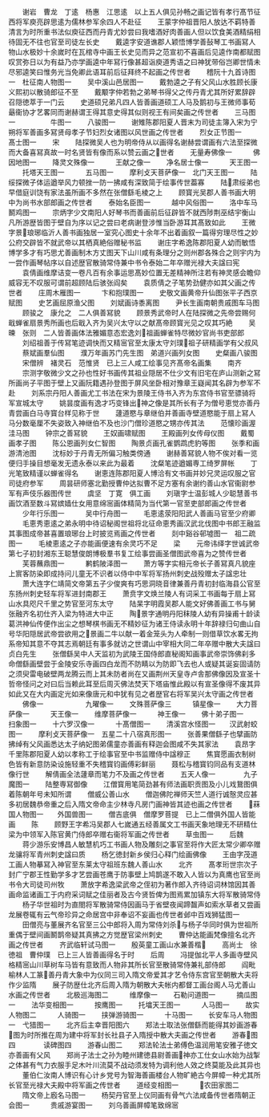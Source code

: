 <!-- { "loadSidebar": true } -->
　　谢岩　曹龙　丁逺　杨惠　江思逺　以上五人俱见孙畅之画记皆有孝行髙节征西将军庾亮辟思逺为儒林参军余四人不赴征
　　王蒙字仲祖晋阳人放达不羁特善清言为时所重书法似庾征西而丹青尤妙尝曰我嗜酒好肉善画人但以饮食美酒精绢相待固无不往也官至司徒左长史
　　戴逵字安道谯郡人颖悟博学善鼔琴工书画冩人物山水极妙十余嵗时在瓦棺寺中画王长史见而异之范宣初不喜画后见逵作南都赋图叹赏弥日以为有益乃亦学画逵中年冩行像甚超诣庾道秀语之曰神犹带俗岂卿世情未尽邪逵笑曰惟务光当免卿此语耳前后征拜终不起画之传世者
　　稽阮十九首诗图一　杜征南人物图一
　　吴中溪山邑居图一
　　戴勃逵之子有父风山水胜顾长康义熙初以散骑郎征不至
　　戴颙字仲若勃之弟琴书得父之传丹青尤其所好累辞辟召隠徳萃于一门云
　　史道硕兄弟凡四人皆善画道硕工人马及鹅初与王微师事荀朂衞协才艺畧同而谢赫谓王得其意史得其似则视王有间矣画之传世者
　　三马图一　　　　　牛图一
　　八骏图一
　　谢雉陈郡阳夏人晋末为司徒主簿入宋为宁朔将军善画多冩贤母孝子节妇烈女诸图以风世画之传世者
　　烈女正节图一　　　髙士图一
　　宋
　　陆探微吴人也为明帝侍从以画得名谢赫尝谓画有六法至探微而大备喜冩真故一时名贤皆有像而系以赞云画之世者
　　无量寿佛像一　　　佛因地图一
　　降灵文殊像一　　　王献之像一
　　净名居士像一　　　天王图一
　　托塔天王图一　　　五马图一
　　摩利攴天菩萨像一　北门天王图一
　　陆绥探微子体运遒举风力顿挫一防一拂咸有深致简于绘事传世葢寡
　　陆肃绥弟也早借庭训饶有家法虽所画不多然在张僧繇毛棱之上
　　顾寳光吴郡人善书画大明中为尚书水部郎画之传世者
　　泰始名臣图一　　　越中风俗图一
　　洛中车马鬭鸡图一
　　宗炳字少文南阳人好琴书而善画前后征辟皆不就西陟荆巫结宇衡山凡所游歴皆图于壁自为序以记之尝曰老病谢登涉惟当卧游耳其髙致如此
　　王微字景琅琊临沂人善书画独居一室究心图史十余年不出着画叙一篇得穷理尽性之妙公府交辟皆不就武帝以其栖真絶俗赠秘书监
　　谢庄字希逸陈郡阳夏人幼而敏悟博学多才有巧思尤善画制木方丈图天下山川咸有条理分之则州郡各殊合之则宇内为一尝作画琴帖序以自述歴官散骑常侍兼中书令泰始二年卒赠光禄大夫諡曰宪
　　袁倩画维摩诘变一卷凡百有余事运思髙妙位置无差精神所注若有神灵感会瞻仰威容无不叹服可谓前超顾陆后骇张阎矣
　　袁质倩之子笔势劲健亦如其父画之传世者
　　庄周木雁图一　　　卞和抱璞图一
　　史敬文画黄帝升仙图张平子西京赋图
　　史艺画屈原渔父图
　　刘斌画诗黍离图
　　尹长生画南朝贵戚图车马图
　　顾骏之　康允之　二人俱善冩貌
　　顾景秀武帝时人在陆探微之先帝尝赐何戢蝉雀扇景秀所画也后戢入齐为吴兴太守以之献髙帝顾寳光见之叹其巧絶
　　吴暕　张则　二人皆善画体法雅媚意态宏逸刘祖画蝉雀特尽微妙官尚书吏部郎
　　刘绍祖善于传冩笔迹调快而又精宻官至太康太守刘璞祖子研精画学有父叔风
　　蔡斌画羣仙图
　　濮万年画苏门先生图　弟道兴画列女图
　　史粲画八骏图
　　宋僧辨　褚灵石　范惟贤　已上三人咸工绘事见齐髙帝名画集
　　南齐
　　宗测字敬微少文之孙也性好书画传其祖业隠居不仕少文有旧宅在庐山测新之冩所画尚子平图于壁上又画阮籍遇孙登图于屏风坐卧相对豫章王嶷闻其名辟为参军不赴
　　刘系宗丹阳人善画尤工书法在宋为景陵王侍书入齐为东宫侍书官至骠骑将军宣城太守
　　姚昙度画有逸才巧变锋出神之像是其所长有子为僧号恵觉亦善丹青尝画白马寺寳台样见称于世
　　蘧道愍与章继伯并善画寺壁道愍能于扇上冩人马分数毫厘不失姿致入神继伯不及也沙门僧珍道愍之甥亦传其法
　　范懐珍画渥洼马图
　　钟宗之善冩貌
　　王奴画啸赋图
　　王殿画列女传母仪图
　　戴蜀画孝子图
　　陈公恩画列女仁智图
　　陶景贞画孔雀鹦鹉虎豹等图
　　张季和画游清池图
　　沈标妙于丹青无所偏习触类傍通
　　谢赫善冩貌人物不俟对看一览便归手操目想毫发无遗永泰以来此为最着
　　沈粲笔迹遒媚専工绮罗屏帐
　　丁光笔致精谨以蝉雀得名
　　谢恵连陈郡阳夏人博洽有文书画并妙兄灵运叹服之官司徒府参军
　　周昙研师塞北勤授曹仲达拟曹不足方塞有余谢约善山水官衞尉参军有声伎乐器图传世
　　虞坚　丁寛　俱工画
　　刘瑱字士温彭城人少聪慧善书画饮酒至数斗冩嫔嫱仕女用意绵宻画体精简为当代第一官至吏部郎画之传世者
　　少年行乐图一　　　吴中行舟图一
　　毛恵逺荥阳阳武人善画马官至少府卿
　　毛恵秀恵逺之弟永明中待诏秘阁世祖将北征命恵秀画汉武北伐图中书郎王融监其事图成帝甚喜置琅琊台上时披览焉画之传世者
　　剡中谿谷邨墟图一　祖二疏图一
　　毛棱恵逺之子亦能画便速有余灵巧不足
　　梁
　　元帝讳绎字世诚武帝第七子初封湘东王聪慧俊朗博极羣书复工绘事尝画圣僧图武帝喜为之赞传世者
　　芙蓉蘸鼎图一　　　鹣鹤陂泽图一
　　萧方等字实相元帝长子善冩真凡貌座上賔客防染即成持问儿童无不识者以侍中中军将军扬州刺史战殁赠太子諡忠壮
　　萧大连字仁靖简文帝第五子少俊爽有巧思洞晓音律兼善丹青初封临海县公官至东扬州刺史轻车将军进封南郡王
　　萧贲字文焕兰陵人有词采工书画每于扇上冩山水具咫尺千里之势官至河东太守
　　陆杲字明霞吴郡人能文好佛善画工书与舅张融齐名初仕齐入梁为特进大中正
　　陶景字通明丹阳秣陵人幼有异操甫十龄读葛洪神仙传便作出尘之想琴棋书画无不精妙征为诸王侍读永明十年辞禄归句曲山自号华阳隠居武帝尝欲用之景画二牛以献一着金笼头为人牵制一则借草饮水畧无拘系帝知其意不夺其志焉朝廷有事多就访之世谓山中宰相大同二年卒赠中散大夫諡曰贞白先生
　　张僧繇吴中人天监初为武陵王国侍郎直秘阁知画事武帝崇饰佛刹多命僧繇画壁尝于金陵安乐寺画四白龙而不防睛以为防即飞去也人或疑其诞妄固请防之须臾雷电破壁两龙腾云而上其未防者尚在又画荆州天皇寺卢舎那佛像因及宣圣十哲帝怪问之对曰后当赖此耳至后周灭佛法焚天下塔庙惟此殿以有宣圣像得不废其异如此又在大内画定光如来像唐元和中犹有见之者歴官右将军吴兴太守画之传世者
　　佛像一　　　　　　九曜像一
　　文殊菩萨像三　　　镇星像一
　　大力菩萨像一　　　天王像一
　　维摩菩萨像一　　　神王像一
　　佛十弟子图一　　　扫象图一
　　十六罗汉像一　　　十髙僧图一
　　清溪宫水怪图一　　汉武射蛟图一
　　摩利攴天菩萨像一　五星二十八宿真形图一
　　张善果僧繇子也擘画防拂绰有父风画悉达太子纳妃图弟儒童亦善画有释迦会图咸不失其家法
　　袁昂字千里陈郡阳夏人幼以孝称工于绘事官至中书监赠侍中諡穆正
　　焦寳愿画衣制树色皆有新意防染设施轻重不失稽寳钧画傅彩鲜丽
　　聂松与稽寳钧同品有支道林像行世
　　解倩画全法蘧章而笔力不及画之传世者
　　五天人像一　　　　九子魔图一
　　陆整専冩御像
　　江僧寳用笔简劲甚有师法画职贡图及小儿戏鵞图俱着陈朝年号未知所谓
　　僧威公善山水
　　僧迦佛陀禅师天竺人道行诚慤灵应甚多初居魏恭帝重之后入隋文帝命主少林寺凡房门画神皆其迹也画之传世者
　　菻国人物图一　　外国兽图一
　　僧吉底俱　僧摩罗菩提　已上二僧俱外国人皆能画
　　陈
　　顾野王字希冯吴郡人七嵗通五经善属文工书画天象地理无不研精仕梁为中领军入陈官黄门侍郎卒赠右衞将军画之传世者
　　草虫图一
　　后魏
　　蒋少游乐安博昌人敏慧机巧工书画人物及雕刻之事官至将作大匠太常少卿卒赠龙骧将军青州刺史諡曰质
　　杨乞徳封新乡侯归心释门绘画佛像
　　王由字茂道工画人物摹冩入神官至东莱太守祖班东魏人善山水
　　北齐
　　髙孝珩世宗次子封广宁郡王性勤学多才艺尝画苍鹰于防事壁上鸠鹊遂不敢入人皆以为真鹰也官至尚书令大司徒司州牧
　　萧放字希逸梁武帝之侄初为著作郎入齐待诏词林馆因其善画命监诸画工于内府采词赋之佳丽者及古今贤哲俾为图焉累加镇东大将军散骑常侍
　　杨子华世祖时为直閤将军散骑常侍因画马于省壁夜闻蹄齧声如索水草者又尝画龙展卷辄有云气帝珍异之命居宫中非奉诏不妄画也传世者邺中百戏狮猛图一
　　田僧亮与董展齐名官至三公中郎将入周为常侍刘杀与杨子华同时俱为世祖所重偶于壁间画鬭鹊帝疑其真拂之方觉歴官梁州刺史
　　曹仲达能画梵像擅名北齐画之传世者
　　齐武临轩试马图一
　　殷英童工画山水兼善楷
　　高尚士　徐徳祖　曹仲璞　已上三人皆善画得名于时
　　后周
　　冯提伽北平人多画寺壁风格精宻山川草树车马皆有意致而人物非其所长官至散骑常侍兼礼部侍郎
　　阎毗榆林人工篆善丹青大象中为仪同三司入隋文帝爱其才艺令侍东宫官至朝散大夫将作少监隋
　　展子防歴仕北齐后周入隋为朝散大夫帐内都督工画台阁人马尤善山水画之传世者
　　北极巡海图二　　　维摩像一
　　石勒问道图一　　　摘瓜图一
　　法华变相图一　　　按鹰图一
　　托墖天王图一　　　人马图一
　　故实人物图二　　　人骑图一
　　挟弹游骑图一　　　十马图一
　　长安车马人物图一　弋猎图一
　　北齐后主幸晋阳图六
　　郑法士取法张僧繇而能得其妙画游春图为时所推在周为建中将军封长社县子入隋授中散大夫画之传世者
　　游春图四　　　　读碑图四
　　游春山图二
　　郑法轮法士弟傅色温润用笔安雅子徳文亦善画有父风
　　郑尚子法士之孙为睦州建徳县尉善画神亦工仕女山水始为战掣之体甚有气力衣服手足木叶川流莫不战动须发特为调利他人效之终莫能及此其异也
　　董伯仁汝南人博识有心计乡党号为智海善画楼台人物旷絶古今屏幛一种尤其所长官至光禄大夫殿中将军画之传世者
　　道经变相图一　　　农田家图二
　　隋文帝上廏名马图一
　　杨契丹官至上仪同画有骨气六法咸备传世者隋朝正会图一　　　贵戚游宴图一
　　刘乌善画屏幛笔致绵宻
